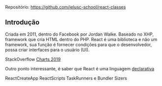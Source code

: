 Repositório: https://github.com/ielusc-school/react-classes

## Introdução
Criada em 2011, dentro do Facebook por Jordan Walke.
Baseado no XHP, framework que cria HTML dentro do PHP.
React é uma biblioteca e não um framework, sua função é fornecer condições para que o desenvolvedor,
possa criar interfaces para o usuário (UI).

StackOverflow [Charts 2019](https://insights.stackoverflow.com/survey/2019#technology)

Outro ponto interessante, é saber que React é uma linguagem [declarativa](https://fernahh.com.br/programacao-declarativa-imperativa-e-front-end/)


ReactCreateApp
ReactScripts
TaskRunners e Bundler Sizers

